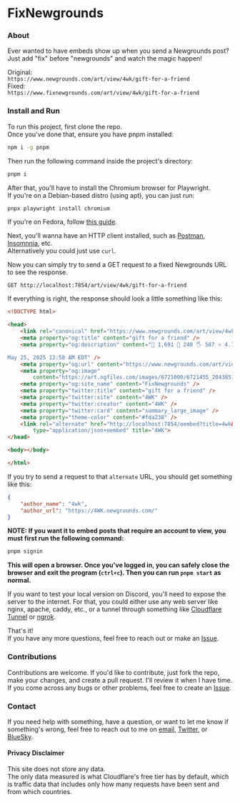 # FixNewgrounds

### About
Ever wanted to have embeds show up when you send a Newgrounds post?  
Just add "fix" before "newgrounds" and watch the magic happen!

Original:  
`https://www.newgrounds.com/art/view/4wk/gift-for-a-friend`  
Fixed:  
`https://www.fixnewgrounds.com/art/view/4wk/gift-for-a-friend`

### Install and Run
To run this project, first clone the repo.  
Once you've done that, ensure you have pnpm installed:
```bash
npm i -g pnpm
```
Then run the following command inside the project's directory:
```bash
pnpm i
```
After that, you'll have to install the Chromium browser for Playwright.  
If you're on a Debian-based distro (using apt), you can just run:
```bash
pnpx playwright install chromium
```
If you're on Fedora, follow [this guide](https://gist.github.com/pskopek/de9d79cf0511839dd5c97703be5cc624).

Next, you'll wanna have an HTTP client installed, such as [Postman](https://www.postman.com/),
[Insomnnia](https://insomnia.rest/), etc.  
Alternatively you could just use `curl`.

Now you can simply try to send a GET request to a fixed Newgrounds URL
to see the response.
```
GET http://localhost:7854/art/view/4wk/gift-for-a-friend
```
If everything is right, the response should look a
little something like this:
```html
<!DOCTYPE html>

<head>
    <link rel="canonical" href="https://www.newgrounds.com/art/view/4wk/gift-for-a-friend" />
    <meta property="og:title" content="gift for a friend" />
    <meta property="og:description" content="👀 1,691 🌟 248 🖐️ 587 ⭐ 4.77 / 5.00

May 25, 2025 12:58 AM EDT" />
    <meta property="og:url" content="https://www.newgrounds.com/art/view/4wk/gift-for-a-friend" />
    <meta property="og:image"
        content="https://art.ngfiles.com/images/6721000/6721455_2043851_4wk_untitled-6721455.36f2d145774168f1b5145640c4379f32.webp?f1748149209" />
    <meta property="og:site_name" content="FixNewgrounds" />
    <meta property="twitter:title" content="gift for a friend" />
    <meta property="twitter:site" content="4WK" />
    <meta property="twitter:creator" content="4WK" />
    <meta property="twitter:card" content="summary_large_image" />
    <meta property="theme-color" content="#fda238" />
    <link rel="alternate" href="http://localhost:7854/oembed?title=4wk&url=https%3A%2F%2F4WK.newgrounds.com%2F"
        type="application/json+oembed" title="4WK">
</head>

<body></body>

</html>
```
If you try to send a request to that `alternate` URL, you should get something like this:
```json
{
    "author_name": "4wk",
    "author_url": "https://4WK.newgrounds.com/"
}
```
**NOTE: If you want it to embed posts that require an account to view, you must
first run the following command:**
```bash
pnpm signin
```
**This will open a browser. Once you've logged in, you can safely close the browser
and exit the program (`ctrl+c`). Then you can run `pnpm start` as normal.**

If you want to test your local version on Discord, you'll need to expose the server
to the internet. For that, you could either use any web server like nginx, apache, caddy, etc.,
or a tunnel through something like [Cloudflare Tunnel](https://developers.cloudflare.com/cloudflare-one/connections/connect-networks/)
or [ngrok](https://ngrok.com/docs/getting-started/).

That's it!  
If you have any more questions, feel free to reach out
or make an [Issue](https://github.com/SauceyRed/fix-newgrounds/issues/new/choose).

### Contributions
Contributions are welcome. If you'd like to contribute, just fork the repo, make your changes,
and create a pull request. I'll review it when I have time.  
If you come across any bugs or other problems, feel free to create
an [Issue](https://github.com/SauceyRed/fix-newgrounds/issues/new/choose).

### Contact
If you need help with something, have a question, or want to let me know if something's wrong,
feel free to reach out to me on [email](mailto:contact@fixnewgrounds.com),
[Twitter](https://twitter.com/SauceyRedHN), or [BlueSky](https://bsky.app/profile/saucey.red).


#### Privacy Disclaimer
This site does not store any data.  
The only data measured is what Cloudflare's free tier has by default, which is traffic data
that includes only how many requests have been sent and from which countries.
